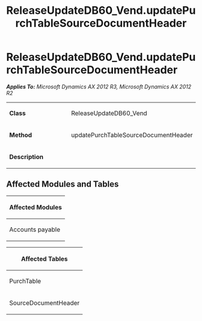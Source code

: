 ﻿---
title: ReleaseUpdateDB60_Vend.updatePurchTableSourceDocumentHeader
TOCTitle: ReleaseUpdateDB60_Vend.updatePurchTableSourceDocumentHeader
ms:assetid: 8597f657-61e4-23ba-fe95-08916d629a8e
ms:mtpsurl: https://msdn.microsoft.com/en-us/library/JJ686039(v=AX.60)
ms:contentKeyID: 49709490
ms.date: 05/18/2015
mtps_version: v=AX.60
---

# ReleaseUpdateDB60\_Vend.updatePurchTableSourceDocumentHeader 


_**Applies To:** Microsoft Dynamics AX 2012 R3, Microsoft Dynamics AX 2012 R2_

<table>
<colgroup>
<col style="width: 50%" />
<col style="width: 50%" />
</colgroup>
<tbody>
<tr class="odd">
<td><p><strong>Class</strong></p></td>
<td><p>ReleaseUpdateDB60_Vend</p></td>
</tr>
<tr class="even">
<td><p><strong>Method</strong></p></td>
<td><p>updatePurchTableSourceDocumentHeader</p></td>
</tr>
<tr class="odd">
<td><p><strong>Description</strong></p></td>
<td><p></p></td>
</tr>
</tbody>
</table>


## Affected Modules and Tables

<table>
<colgroup>
<col style="width: 100%" />
</colgroup>
<thead>
<tr class="header">
<th><p>Affected Modules</p></th>
</tr>
</thead>
<tbody>
<tr class="odd">
<td><p>Accounts payable</p></td>
</tr>
</tbody>
</table>


<table>
<colgroup>
<col style="width: 100%" />
</colgroup>
<thead>
<tr class="header">
<th><p>Affected Tables</p></th>
</tr>
</thead>
<tbody>
<tr class="odd">
<td><p>PurchTable</p></td>
</tr>
<tr class="even">
<td><p>SourceDocumentHeader</p></td>
</tr>
</tbody>
</table>

  


